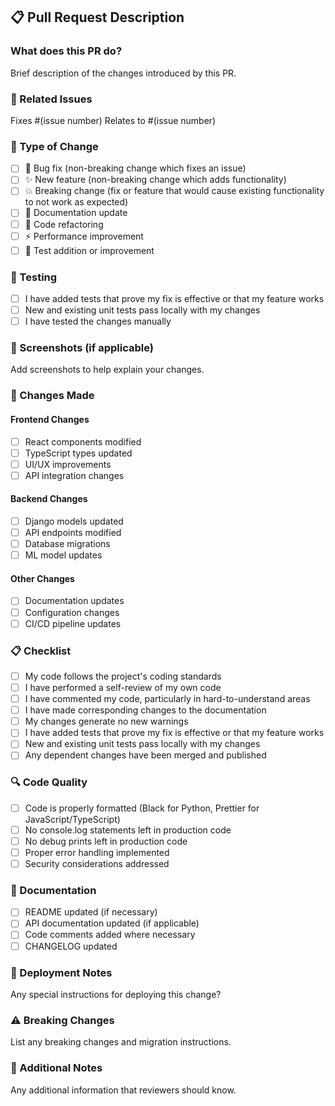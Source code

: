 ## 📋 Pull Request Description

### What does this PR do?
Brief description of the changes introduced by this PR.

### 🔗 Related Issues
Fixes #(issue number)
Relates to #(issue number)

### 🎯 Type of Change
- [ ] 🐛 Bug fix (non-breaking change which fixes an issue)
- [ ] ✨ New feature (non-breaking change which adds functionality)
- [ ] 💥 Breaking change (fix or feature that would cause existing functionality to not work as expected)
- [ ] 📝 Documentation update
- [ ] 🔧 Code refactoring
- [ ] ⚡ Performance improvement
- [ ] 🧪 Test addition or improvement

### 🧪 Testing
- [ ] I have added tests that prove my fix is effective or that my feature works
- [ ] New and existing unit tests pass locally with my changes
- [ ] I have tested the changes manually

### 📸 Screenshots (if applicable)
Add screenshots to help explain your changes.

### 🔄 Changes Made

#### Frontend Changes
- [ ] React components modified
- [ ] TypeScript types updated
- [ ] UI/UX improvements
- [ ] API integration changes

#### Backend Changes
- [ ] Django models updated
- [ ] API endpoints modified
- [ ] Database migrations
- [ ] ML model updates

#### Other Changes
- [ ] Documentation updates
- [ ] Configuration changes
- [ ] CI/CD pipeline updates

### 📋 Checklist
- [ ] My code follows the project's coding standards
- [ ] I have performed a self-review of my own code
- [ ] I have commented my code, particularly in hard-to-understand areas
- [ ] I have made corresponding changes to the documentation
- [ ] My changes generate no new warnings
- [ ] I have added tests that prove my fix is effective or that my feature works
- [ ] New and existing unit tests pass locally with my changes
- [ ] Any dependent changes have been merged and published

### 🔍 Code Quality
- [ ] Code is properly formatted (Black for Python, Prettier for JavaScript/TypeScript)
- [ ] No console.log statements left in production code
- [ ] No debug prints left in production code
- [ ] Proper error handling implemented
- [ ] Security considerations addressed

### 📖 Documentation
- [ ] README updated (if necessary)
- [ ] API documentation updated (if applicable)
- [ ] Code comments added where necessary
- [ ] CHANGELOG updated

### 🚀 Deployment Notes
Any special instructions for deploying this change?

### ⚠️ Breaking Changes
List any breaking changes and migration instructions.

### 📝 Additional Notes
Any additional information that reviewers should know.
